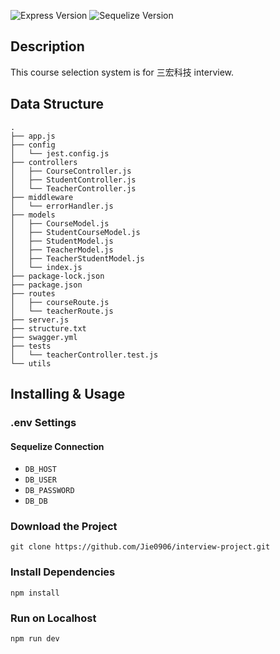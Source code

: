 ![Express Version](https://img.shields.io/badge/Express-4.19.2-green.svg)
![Sequelize Version](https://img.shields.io/badge/Sequelize-%5E6.15.0-yellow.svg)

## Description

This course selection system is for 三宏科技 interview. 

## Data Structure
```plaintext
.
├── app.js
├── config
│   └── jest.config.js
├── controllers
│   ├── CourseController.js
│   ├── StudentController.js
│   └── TeacherController.js
├── middleware
│   └── errorHandler.js
├── models
│   ├── CourseModel.js
│   ├── StudentCourseModel.js
│   ├── StudentModel.js
│   ├── TeacherModel.js
│   ├── TeacherStudentModel.js
│   └── index.js
├── package-lock.json
├── package.json
├── routes
│   ├── courseRoute.js
│   └── teacherRoute.js
├── server.js
├── structure.txt
├── swagger.yml
├── tests
│   └── teacherController.test.js
└── utils
```
## Installing & Usage
### .env Settings
#### Sequelize Connection 
- `DB_HOST`
- `DB_USER`
- `DB_PASSWORD`
- `DB_DB`

### Download the Project

```git clone https://github.com/Jie0906/interview-project.git```

### Install Dependencies

```npm install```


### Run on Localhost

```npm run dev```
